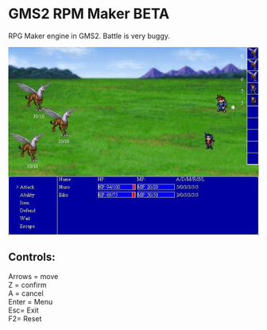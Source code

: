 # GMS2 RPM Maker BETA
RPG Maker engine in GMS2. Battle is very buggy.

![Screenshot](https://github.com/timeblade0/gm_rpg_engine/blob/main/screenshot.jpg)

Controls:  
-------------------------  
Arrows = move  
Z = confirm  
A = cancel  
Enter = Menu  
Esc= Exit  
F2= Reset  
